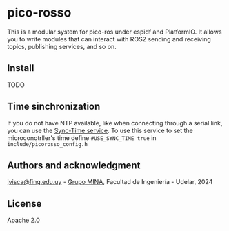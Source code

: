 # pico-rosso

This is a modular system for pico-ros under espidf and PlatformIO. It allows you to write modules that can interact with ROS2 sending and receiving topics, publishing services, and so on.

## Install

TODO

## Time sinchronization

If you do not have NTP available, like when connecting through a serial link, you can use the [Sync-Time service](https://github.com/xopxe/ros2_sync_time_service_ws). To use this service to set the microconotrller's time define `#USE_SYNC_TIME true` in `include/picorosso_config.h`

## Authors and acknowledgment

<jvisca@fing.edu.uy> - [Grupo MINA](https://www.fing.edu.uy/inco/grupos/mina/), Facultad de Ingeniería - Udelar, 2024

## License

Apache 2.0
